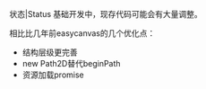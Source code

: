 状态|Status
基础开发中，现存代码可能会有大量调整。

相比比几年前easycanvas的几个优化点：
* 结构层级更完善
* new Path2D替代beginPath
* 资源加载promise
